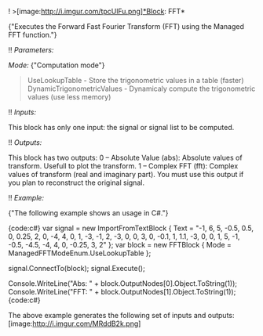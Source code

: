 ! >[image:http://i.imgur.com/tpcUlFu.png]*Block: FFT*

{"Executes the Forward Fast Fourier Transform (FFT) using the Managed FFT function."}

!! *Parameters:*

*Mode:* {"Computation mode"}
> UseLookupTable - Store the trigonometric values in a table (faster)
> DynamicTrigonometricValues - Dynamicaly compute the trigonometric values (use less memory)

!! *Inputs:*

This block has only one input: the signal or signal list to be computed.

!! *Outputs:*

This block has two outputs:
0 – Absolute Value (abs): Absolute values of transform. Usefull to plot the transform.
1 – Complex FFT (fft): Complex values of transform (real and imaginary part). You must use this output if you plan to reconstruct the original signal.

!! *Example:*

{"The following example shows an usage in C#."}

{code:c#}
var signal = new ImportFromTextBlock { Text = "-1, 6, 5, -0.5, 0.5, 0, 0.25, 2, 0, -4, 4, 0, 1, -3, -1, 2, -3, 0, 0, 3, 0, -0.1, 1, 1.1, -3, 0, 0, 1, 5, -1, -0.5, -4.5, -4, 4, 0, -0.25, 3, 2" };
var block = new FFTBlock
{
    Mode = ManagedFFTModeEnum.UseLookupTable
};

signal.ConnectTo(block);
signal.Execute();

Console.WriteLine("Abs: " + block.OutputNodes[0].Object.ToString(1));
Console.WriteLine("FFT: " + block.OutputNodes[1].Object.ToString(1));
{code:c#}

The above example generates the following set of inputs and outputs:
[image:http://i.imgur.com/MRddB2k.png]

